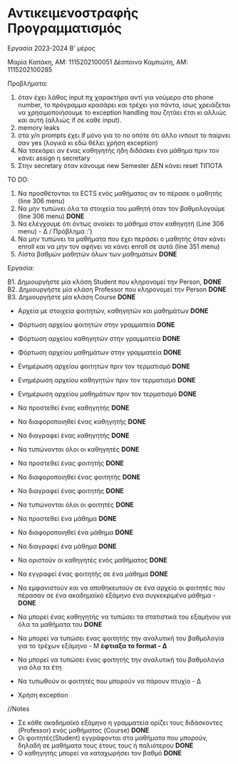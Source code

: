 # Αντικειμενοστραφής Προγραμματισμός
Εργασία 2023-2024 Β' μέρος

Μαρία Καπάκη, ΑΜ: 1115202100051
Δέσποινα Καμπιώτη, ΑΜ: 1115202100285


Προβλήματα:
1. όταν έχει λάθος input πχ χαρακτήρα αντί για νούμερο στο phone number, το πρόγραμμα κρασάρει και τρέχει για πάντα, ίσως χρειάζεται να χρησιμοποιήσουμε το exception handling που ζητάει έτσι κι αλλιώς και αυτή (αλλιώς if σε καθε input).
2. memory leaks
3. στα y/n prompts έχει if μόνο για το no οπότε ότι άλλο ινπουτ το παίρνει σαν yes (λογικά κι εδώ θέλει χρήση exception)
4. Να τσεκάρει αν ένας καθηγητής ήδη διδάσκει ένα μάθημα πριν τον κάνει assign η secretary
5. Στην secretary όταν κάνουμε new Semester ΔΕΝ κάνει reset ΤΙΠΟΤΑ

TO DO:
1. Να προσθέτονται τα ECTS ενός μαθήματος αν το πέρασε ο μαθητής (line 306 menu)
2. Να μην τυπώνει όλα τα στοιχεία του μαθητή όταν τον βαθμολογούμε (line 306 menu) **DONE**
3. Να ελέγχουμε ότι όντως ανοίκει το μάθημα στον καθηγητή (Line 306 menu) - Δ / Πρόβλημα :')
4. Να μην τυπώνει τα μαθήματα που έχει περάσει ο μαθητής όταν κάνει enroll και να μην τον αφήνει να κάνει enroll σε αυτά (line 351 menu)
5. Λίστα βαθμών μαθητών όλων των μαθημάτων **DONE**

Εργασία:

B1. Δημιουργήστε μία κλάση Student που κληρονομεί την Person, **DONE**
B2. Δημιουργήστε μία κλάση Professor που κληρονομεί την Person **DONE**
B3. Δημιουργήστε μία κλάση Course **DONE**

- Αρχεία με στοιχεία φοιτητών, καθηγητών και μαθημάτων **DONE**

- Φόρτωση αρχείου φοιτητών στην γραμματεία **DONE**
- Φόρτωση αρχείου καθηγητών στην γραμματεία **DONE**
- Φόρτωση αρχείου μαθημάτων στην γραμματεία **DONE**

- Ενημέρωση αρχείου φοιτητών πριν τον τερματισμό **DONE**
- Ενημέρωση αρχείου καθηγητών πριν τον τερματισμό **DONE**
- Ενημέρωση αρχείου μαθημάτων πριν τον τερματισμό **DONE**

- Να προστεθεί ένας καθηγητής **DONE**
- Να διαφοροποιηθεί ένας καθηγητής **DONE**
- Να διαγραφεί ένας καθηγητής **DONE**
- Να τυπώνονται όλοι οι καθηγητές **DONE**

- Να προστεθεί ένας φοιτητής **DONE**
- Να διαφοροποιηθεί ένας φοιτητής **DONE**
- Να διαγραφεί ένας φοιτητής **DONE**
- Να τυπώνονται όλοι οι φοιτητές **DONE**

- Να προστεθεί ένα μάθημα **DONE**
- Να διαφοροποιηθεί ένα μάθημα **DONE**
- Να διαγραφεί ένα μάθημα **DONE**

- Να οριστούν οι καθηγητές ενός μαθήματος **DONE**
- Να εγγραφεί ένας φοιτητής σε ένα μάθημα **DONE**
- Να εμφανιστούν και να αποθηκευτούν σε ένα αρχείο οι φοιτητές που πέρασαν σε ένα ακαδημαϊκό εξάμηνο ένα συγκεκριμένο μάθημα - **DONE**
- Να μπορεί ένας καθηγητής να τυπώσει τα στατιστικά του εξαμήνου για όλα τα μαθήματα του **DONE**
- Να μπορεί να τυπώσει ένας φοιτητής την αναλυτική του βαθμολογία για το τρέχων εξάμηνο - Μ **έφτιαξα το format - Δ**
- Να μπορεί να τυπώσει ένας φοιτητής την αναλυτική του βαθμολογία για όλα τα έτη
- Να τυπωθούν οι φοιτητές που μπορούν να πάρουν πτυχίο - Δ 
- Χρήση exception

//Notes
- Σε κάθε ακαδημαϊκό εξάμηνο η γραμματεία ορίζει τους διδάσκοντες (Professor) ενός μαθήματος (Course) **DONE**
- Οι φοιτητές(Student) εγγράφονται στα μαθήματα που μπορούν, δηλαδή σε μαθήματα τους έτους τους ή παλιότερου **DONE**
- Ο καθηγητής μπορεί να καταχωρήσει τον βαθμό **DONE**